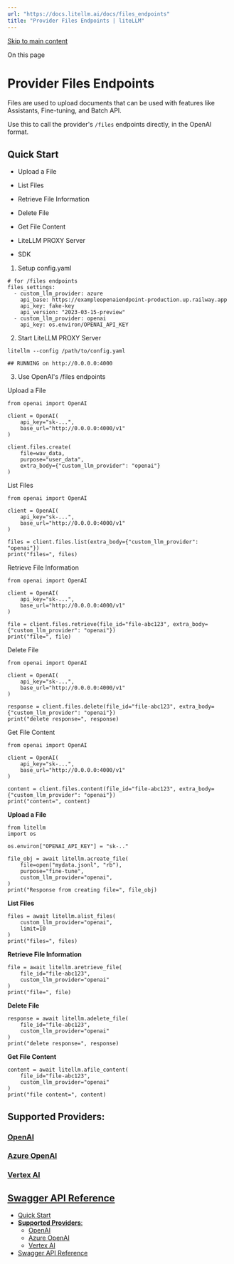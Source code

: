 ```yaml
---
url: "https://docs.litellm.ai/docs/files_endpoints"
title: "Provider Files Endpoints | liteLLM"
---
```


[Skip to main content](https://docs.litellm.ai/docs/files_endpoints#__docusaurus_skipToContent_fallback)

On this page

# Provider Files Endpoints

Files are used to upload documents that can be used with features like Assistants, Fine-tuning, and Batch API.

Use this to call the provider's `/files` endpoints directly, in the OpenAI format.

## Quick Start [​](https://docs.litellm.ai/docs/files_endpoints\#quick-start "Direct link to Quick Start")

- Upload a File
- List Files
- Retrieve File Information
- Delete File
- Get File Content

- LiteLLM PROXY Server
- SDK

1. Setup config.yaml

```codeBlockLines_e6Vv
# for /files endpoints
files_settings:
  - custom_llm_provider: azure
    api_base: https://exampleopenaiendpoint-production.up.railway.app
    api_key: fake-key
    api_version: "2023-03-15-preview"
  - custom_llm_provider: openai
    api_key: os.environ/OPENAI_API_KEY

```

2. Start LiteLLM PROXY Server

```codeBlockLines_e6Vv
litellm --config /path/to/config.yaml

## RUNNING on http://0.0.0.0:4000

```

3. Use OpenAI's /files endpoints

Upload a File

```codeBlockLines_e6Vv
from openai import OpenAI

client = OpenAI(
    api_key="sk-...",
    base_url="http://0.0.0.0:4000/v1"
)

client.files.create(
    file=wav_data,
    purpose="user_data",
    extra_body={"custom_llm_provider": "openai"}
)

```

List Files

```codeBlockLines_e6Vv
from openai import OpenAI

client = OpenAI(
    api_key="sk-...",
    base_url="http://0.0.0.0:4000/v1"
)

files = client.files.list(extra_body={"custom_llm_provider": "openai"})
print("files=", files)

```

Retrieve File Information

```codeBlockLines_e6Vv
from openai import OpenAI

client = OpenAI(
    api_key="sk-...",
    base_url="http://0.0.0.0:4000/v1"
)

file = client.files.retrieve(file_id="file-abc123", extra_body={"custom_llm_provider": "openai"})
print("file=", file)

```

Delete File

```codeBlockLines_e6Vv
from openai import OpenAI

client = OpenAI(
    api_key="sk-...",
    base_url="http://0.0.0.0:4000/v1"
)

response = client.files.delete(file_id="file-abc123", extra_body={"custom_llm_provider": "openai"})
print("delete response=", response)

```

Get File Content

```codeBlockLines_e6Vv
from openai import OpenAI

client = OpenAI(
    api_key="sk-...",
    base_url="http://0.0.0.0:4000/v1"
)

content = client.files.content(file_id="file-abc123", extra_body={"custom_llm_provider": "openai"})
print("content=", content)

```

**Upload a File**

```codeBlockLines_e6Vv
from litellm
import os

os.environ["OPENAI_API_KEY"] = "sk-.."

file_obj = await litellm.acreate_file(
    file=open("mydata.jsonl", "rb"),
    purpose="fine-tune",
    custom_llm_provider="openai",
)
print("Response from creating file=", file_obj)

```

**List Files**

```codeBlockLines_e6Vv
files = await litellm.alist_files(
    custom_llm_provider="openai",
    limit=10
)
print("files=", files)

```

**Retrieve File Information**

```codeBlockLines_e6Vv
file = await litellm.aretrieve_file(
    file_id="file-abc123",
    custom_llm_provider="openai"
)
print("file=", file)

```

**Delete File**

```codeBlockLines_e6Vv
response = await litellm.adelete_file(
    file_id="file-abc123",
    custom_llm_provider="openai"
)
print("delete response=", response)

```

**Get File Content**

```codeBlockLines_e6Vv
content = await litellm.afile_content(
    file_id="file-abc123",
    custom_llm_provider="openai"
)
print("file content=", content)

```

## **Supported Providers**: [​](https://docs.litellm.ai/docs/files_endpoints\#supported-providers "Direct link to supported-providers")

### [OpenAI](https://docs.litellm.ai/docs/files_endpoints\#quick-start) [​](https://docs.litellm.ai/docs/files_endpoints\#openai "Direct link to openai")

### [Azure OpenAI](https://docs.litellm.ai/docs/providers/azure\#azure-batches-api) [​](https://docs.litellm.ai/docs/files_endpoints\#azure-openai "Direct link to azure-openai")

### [Vertex AI](https://docs.litellm.ai/docs/providers/vertex\#batch-apis) [​](https://docs.litellm.ai/docs/files_endpoints\#vertex-ai "Direct link to vertex-ai")

## [Swagger API Reference](https://litellm-api.up.railway.app/\#/files) [​](https://docs.litellm.ai/docs/files_endpoints\#swagger-api-reference "Direct link to swagger-api-reference")

- [Quick Start](https://docs.litellm.ai/docs/files_endpoints#quick-start)
- [**Supported Providers**:](https://docs.litellm.ai/docs/files_endpoints#supported-providers)
  - [OpenAI](https://docs.litellm.ai/docs/files_endpoints#openai)
  - [Azure OpenAI](https://docs.litellm.ai/docs/files_endpoints#azure-openai)
  - [Vertex AI](https://docs.litellm.ai/docs/files_endpoints#vertex-ai)
- [Swagger API Reference](https://docs.litellm.ai/docs/files_endpoints#swagger-api-reference)